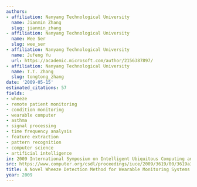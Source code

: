 ```yaml
---
authors:
- affiliation: Nanyang Technological University
  name: Jianmin Zhang
  slug: jianmin_zhang
- affiliation: Nanyang Technological University
  name: Wee Ser
  slug: wee_ser
- affiliation: Nanyang Technological University
  name: Jufeng Yu
  url: https://academic.microsoft.com/author/2156387897/
- affiliation: Nanyang Technological University
  name: T.T. Zhang
  slug: tongtong_zhang
date: '2009-05-15'
estimated_citations: 57
fields:
- wheeze
- remote patient monitoring
- condition monitoring
- wearable computer
- asthma
- signal processing
- time frequency analysis
- feature extraction
- pattern recognition
- computer science
- artificial intelligence
in: 2009 International Symposium on Intelligent Ubiquitous Computing and Education
src: https://www.computer.org/csdl/proceedings/iuce/2009/3619/00/3619a331.pdf
title: A Novel Wheeze Detection Method for Wearable Monitoring Systems
year: 2009
---
```

